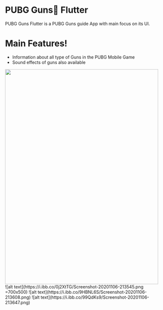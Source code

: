 # PUBG Guns🔫 Flutter


PUBG Guns Flutter is a PUBG Guns guide App with main focus on its UI. 

# Main Features!

  - Information about all type of Guns in the PUBG Mobile Game
  - Sound effects of guns also available
  
<img src="https://i.ibb.co/0j2XtTG/Screenshot-20201106-213545.png" width="500" height="700" />
![alt text](https://i.ibb.co/0j2XtTG/Screenshot-20201106-213545.png =700x500)
![alt text](https://i.ibb.co/9HBNL6S/Screenshot-20201106-213608.png)
![alt text](https://i.ibb.co/99QdKs9/Screenshot-20201106-213647.png)
